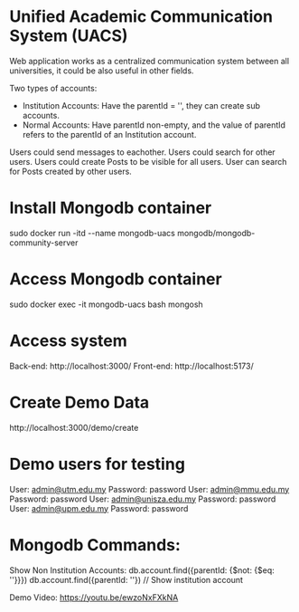 # Unified Academic Communication System (UACS)
Web application works as a centralized communication system between all universities, it could be also useful in other fields.

Two types of accounts:
- Institution Accounts: Have the parentId = '', they can create sub accounts.
- Normal Accounts: Have parentId non-empty, and the value of parentId refers to the parentId of an Institution account.

Users could send messages to eachother.
Users could search for other users.
Users could create Posts to be visible for all users.
User can search for Posts created by other users.

# Install Mongodb container
sudo docker run -itd --name mongodb-uacs mongodb/mongodb-community-server

# Access Mongodb container
sudo docker exec -it mongodb-uacs bash
mongosh

# Access system
Back-end: http://localhost:3000/
Front-end: http://localhost:5173/

# Create Demo Data
http://localhost:3000/demo/create

# Demo users for testing
User: admin@utm.edu.my Password: password
User: admin@mmu.edu.my Password: password
User: admin@unisza.edu.my Password: password
User: admin@upm.edu.my Password: password


# Mongodb Commands:
Show Non Institution Accounts:
db.account.find({parentId: {$not: {$eq: ''}}})
db.account.find({parentId: ''}) // Show institution account

Demo Video:
https://youtu.be/ewzoNxFXkNA
